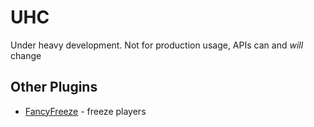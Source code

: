UHC
===

Under heavy development. Not for production usage, APIs can and *will* change

## Other Plugins

- [FancyFreeze](https://github.com/Eluinhost/FancyFreeze/releases) - freeze players